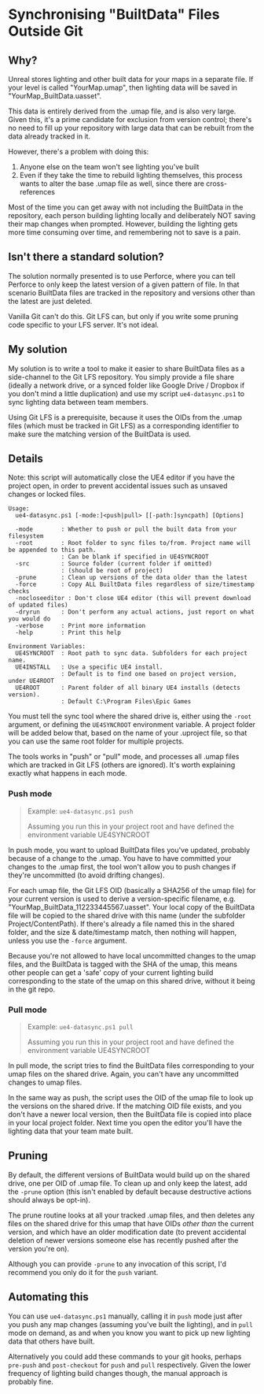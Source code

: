 # Synchronising "BuiltData" Files Outside Git

## Why?

Unreal stores lighting and other built data for your maps in a separate file.
If your level is called "YourMap.umap", then lighting data will be saved in 
"YourMap_BuiltData.uasset".

This data is entirely derived from the .umap file, and is also very large. Given 
this, it's a prime candidate for exclusion from version control; there's no
need to fill up your repository with large data that can be rebuilt from the data
already tracked in it.

However, there's a problem with doing this:

1. Anyone else on the team won't see lighting you've built
1. Even if they take the time to rebuild lighting themselves, this process wants
   to alter the base .umap file as well, since there are cross-references

Most of the time you can get away with not including the BuiltData in the repository,
each person building lighting locally and deliberately NOT saving their map changes
when prompted. However, building the lighting gets more time consuming over time,
and remembering not to save is a pain. 

## Isn't there a standard solution?

The solution normally presented is to use Perforce, where you can tell Perforce
to only keep the latest version of a given pattern of file. In that scenario
BuiltData files are tracked in the repository and versions other than the latest
are just deleted.

Vanilla Git can't do this. Git LFS can, but only if you write some pruning code
specific to your LFS server. It's not ideal.

## My solution

My solution is to write a tool to make it easier to share BuiltData files 
as a side-channel to the Git LFS repository. You simply provide a file share
(ideally a network drive, or a synced folder like Google Drive / Dropbox if you
don't mind a little duplication) and use my script `ue4-datasync.ps1` to 
sync lighting data between team members. 

Using Git LFS is a prerequisite, because it uses the OIDs from the .umap files
(which must be tracked in Git LFS) as a corresponding identifier to make sure
the matching version of the BuiltData is used. 

## Details

Note: this script will automatically close the UE4 editor if you have the
project open, in order to prevent accidental issues such as unsaved changes or
locked files. 

```
Usage:
  ue4-datasync.ps1 [-mode:]<push|pull> [[-path:]syncpath] [Options]

  -mode        : Whether to push or pull the built data from your filesystem
  -root        : Root folder to sync files to/from. Project name will be appended to this path.
               : Can be blank if specified in UE4SYNCROOT
  -src         : Source folder (current folder if omitted)
               : (should be root of project)
  -prune       : Clean up versions of the data older than the latest
  -force       : Copy ALL BuiltData files regardless of size/timestamp checks
  -nocloseeditor : Don't close UE4 editor (this will prevent download of updated files)
  -dryrun      : Don't perform any actual actions, just report on what you would do
  -verbose     : Print more information
  -help        : Print this help

Environment Variables:
  UE4SYNCROOT  : Root path to sync data. Subfolders for each project name.
  UE4INSTALL   : Use a specific UE4 install.
               : Default is to find one based on project version, under UE4ROOT
  UE4ROOT      : Parent folder of all binary UE4 installs (detects version).
               : Default C:\Program Files\Epic Games
```

You must tell the sync tool where the shared drive is, either using the `-root`
argument, or defining the `UE4SYNCROOT` environment variable. A project folder
will be added below that, based on the name of your .uproject file, so that
you can use the same root folder for multiple projects.

The tools works in "push" or "pull" mode, and processes all .umap files which
are tracked in Git LFS (others are ignored). It's worth explaining exactly
what happens in each mode.

### Push mode

> Example: `ue4-datasync.ps1 push`
>
> Assuming you run this in your project root and have defined the environment variable UE4SYNCROOT

In push mode, you want to upload BuiltData files you've updated, probably because of a 
change to the .umap. You have to have committed your changes to the .umap first, 
the tool won't allow you to push changes if they're uncommitted (to avoid drifting changes).

For each umap file, the Git LFS OID (basically a SHA256 of the umap file) for your
current version is used to derive a version-specific filename, e.g. "YourMap_BuiltData_112233445567.uasset".
Your local copy of the BuiltData file will be copied to the shared drive with this
name (under the subfolder Project/ContentPath). If there's already a file named
this in the shared folder, and the size & date/timestamp match, then nothing will happen,
unless you use the `-force` argument.

Because you're not allowed to have local uncommitted changes to the umap files, 
and the BuiltData is tagged with the SHA of the umap, this means other people can
get a 'safe' copy of your current lighting build corresponding to the state of the
umap on this shared drive, without it being in the git repo.

### Pull mode

> Example: `ue4-datasync.ps1 pull`
>
> Assuming you run this in your project root and have defined the environment variable UE4SYNCROOT

In pull mode, the script tries to find the BuiltData files corresponding to your
umap files on the shared drive. Again, you can't have any uncommitted changes to
umap files.

In the same way as push, the script uses the OID of the umap file to look up 
the versions on the shared drive. If the matching OID file exists, and
you don't have a newer local version, then the BuiltData file is copied into
place in your local project folder. Next time you open the editor you'll 
have the lighting data that your team mate built.

## Pruning

By default, the different versions of BuiltData would build up on the shared
drive, one per OID of .umap file. To clean up and only keep the latest, 
add the `-prune` option (this isn't enabled by default because destructive actions
should always be opt-in).

The prune routine looks at all your tracked .umap files, and then deletes any
files on the shared drive for this umap that have OIDs *other than* the current
version, and which have an older modification date (to prevent accidental deletion
of newer versions someone else has recently pushed after the version you're on).

Although you can provide `-prune` to any invocation of this script, I'd recommend
you only do it for the `push` variant.

## Automating this

You can use `ue4-datasync.ps1` manually, calling it in `push` mode just after 
you push any map changes (assuming you've built the lighting), and in `pull` mode
on demand, as and when you know you want to pick up new lighting data that others
have built.

Alternatively you could add these commands to your git hooks, perhaps `pre-push`
and `post-checkout` for `push` and `pull` respectively. Given the lower frequency
of lighting build changes though, the manual approach is probably fine.